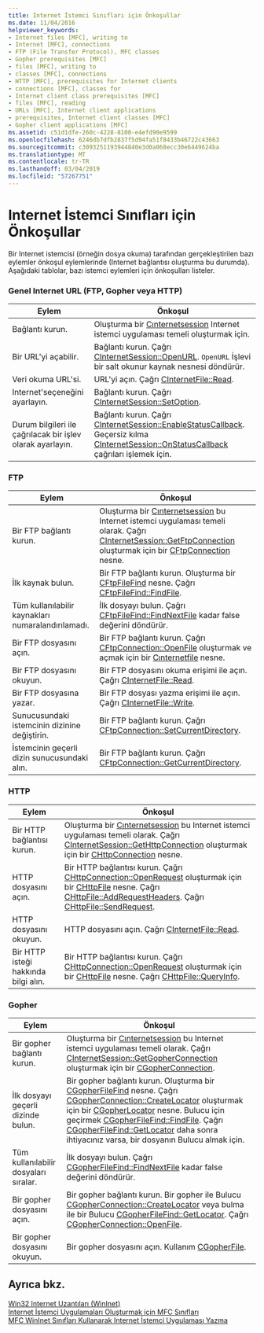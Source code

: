 ```yaml
---
title: Internet İstemci Sınıfları için Önkoşullar
ms.date: 11/04/2016
helpviewer_keywords:
- Internet files [MFC], writing to
- Internet [MFC], connections
- FTP (File Transfer Protocol), MFC classes
- Gopher prerequisites [MFC]
- files [MFC], writing to
- classes [MFC], connections
- HTTP [MFC], prerequisites for Internet clients
- connections [MFC], classes for
- Internet client class prerequisites [MFC]
- files [MFC], reading
- URLs [MFC], Internet client applications
- prerequisites, Internet client classes [MFC]
- Gopher client applications [MFC]
ms.assetid: c51d1dfe-260c-4228-8100-e4efd90e9599
ms.openlocfilehash: 6246db7dfb2837f5d94fa51f8433b46722c43663
ms.sourcegitcommit: c3093251193944840e3d0a068ecc30e6449624ba
ms.translationtype: MT
ms.contentlocale: tr-TR
ms.lasthandoff: 03/04/2019
ms.locfileid: "57267751"
---
```

# <a name="prerequisites-for-internet-client-classes"></a>Internet İstemci Sınıfları için Önkoşullar

Bir Internet istemcisi (örneğin dosya okuma) tarafından gerçekleştirilen bazı eylemler önkoşul eylemlerinde (Internet bağlantısı oluşturma bu durumda). Aşağıdaki tablolar, bazı istemci eylemleri için önkoşulları listeler.

### <a name="general-internet-url-ftp-gopher-or-http"></a>Genel Internet URL (FTP, Gopher veya HTTP)

|Eylem|Önkoşul|
|------------|------------------|
|Bağlantı kurun.|Oluşturma bir [Cınternetsession](../mfc/reference/cinternetsession-class.md) Internet istemci uygulaması temeli oluşturmak için.|
|Bir URL'yi açabilir.|Bağlantı kurun. Çağrı [CInternetSession::OpenURL](../mfc/reference/cinternetsession-class.md#openurl). `OpenURL` İşlevi bir salt okunur kaynak nesnesi döndürür.|
|Veri okuma URL'si.|URL'yi açın. Çağrı [CInternetFile::Read](../mfc/reference/cinternetfile-class.md#read).|
|Internet'seçeneğini ayarlayın.|Bağlantı kurun. Çağrı [CInternetSession::SetOption](../mfc/reference/cinternetsession-class.md#setoption).|
|Durum bilgileri ile çağrılacak bir işlev olarak ayarlayın.|Bağlantı kurun. Çağrı [CInternetSession::EnableStatusCallback](../mfc/reference/cinternetsession-class.md#enablestatuscallback). Geçersiz kılma [CInternetSession::OnStatusCallback](../mfc/reference/cinternetsession-class.md#onstatuscallback) çağrıları işlemek için.|

### <a name="ftp"></a>FTP

|Eylem|Önkoşul|
|------------|------------------|
|Bir FTP bağlantı kurun.|Oluşturma bir [Cınternetsession](../mfc/reference/cinternetsession-class.md) bu Internet istemci uygulaması temeli olarak. Çağrı [CInternetSession::GetFtpConnection](../mfc/reference/cinternetsession-class.md#getftpconnection) oluşturmak için bir [CFtpConnection](../mfc/reference/cftpconnection-class.md) nesne.|
|İlk kaynak bulun.|Bir FTP bağlantı kurun. Oluşturma bir [CFtpFileFind](../mfc/reference/cftpfilefind-class.md) nesne. Çağrı [CFtpFileFind::FindFile](../mfc/reference/cftpfilefind-class.md#findfile).|
|Tüm kullanılabilir kaynakları numaralandırılamadı.|İlk dosyayı bulun. Çağrı [CFtpFileFind::FindNextFile](../mfc/reference/cftpfilefind-class.md#findnextfile) kadar false değerini döndürür.|
|Bir FTP dosyasını açın.|Bir FTP bağlantı kurun. Çağrı [CFtpConnection::OpenFile](../mfc/reference/cftpconnection-class.md#openfile) oluşturmak ve açmak için bir [Cınternetfile](../mfc/reference/cinternetfile-class.md) nesne.|
|Bir FTP dosyasını okuyun.|Bir FTP dosyasını okuma erişimi ile açın. Çağrı [CInternetFile::Read](../mfc/reference/cinternetfile-class.md#read).|
|Bir FTP dosyasına yazar.|Bir FTP dosyası yazma erişimi ile açın. Çağrı [CInternetFile::Write](../mfc/reference/cinternetfile-class.md#write).|
|Sunucusundaki istemcinin dizinine değiştirin.|Bir FTP bağlantı kurun. Çağrı [CFtpConnection::SetCurrentDirectory](../mfc/reference/cftpconnection-class.md#setcurrentdirectory).|
|İstemcinin geçerli dizin sunucusundaki alın.|Bir FTP bağlantı kurun. Çağrı [CFtpConnection::GetCurrentDirectory](../mfc/reference/cftpconnection-class.md#getcurrentdirectory).|

### <a name="http"></a>HTTP

|Eylem|Önkoşul|
|------------|------------------|
|Bir HTTP bağlantısı kurun.|Oluşturma bir [Cınternetsession](../mfc/reference/cinternetsession-class.md) bu Internet istemci uygulaması temeli olarak. Çağrı [CInternetSession::GetHttpConnection](../mfc/reference/cinternetsession-class.md#gethttpconnection) oluşturmak için bir [CHttpConnection](../mfc/reference/chttpconnection-class.md) nesne.|
|HTTP dosyasını açın.|Bir HTTP bağlantısı kurun. Çağrı [CHttpConnection::OpenRequest](../mfc/reference/chttpconnection-class.md#openrequest) oluşturmak için bir [CHttpFile](../mfc/reference/chttpfile-class.md) nesne. Çağrı [CHttpFile::AddRequestHeaders](../mfc/reference/chttpfile-class.md#addrequestheaders). Çağrı [CHttpFile::SendRequest](../mfc/reference/chttpfile-class.md#sendrequest).|
|HTTP dosyasını okuyun.|HTTP dosyasını açın. Çağrı [CInternetFile::Read](../mfc/reference/cinternetfile-class.md#read).|
|Bir HTTP isteği hakkında bilgi alın.|Bir HTTP bağlantısı kurun. Çağrı [CHttpConnection::OpenRequest](../mfc/reference/chttpconnection-class.md#openrequest) oluşturmak için bir [CHttpFile](../mfc/reference/chttpfile-class.md) nesne. Çağrı [CHttpFile::QueryInfo](../mfc/reference/chttpfile-class.md#queryinfo).|

### <a name="gopher"></a>Gopher

|Eylem|Önkoşul|
|------------|------------------|
|Bir gopher bağlantı kurun.|Oluşturma bir [Cınternetsession](../mfc/reference/cinternetsession-class.md) bu Internet istemci uygulaması temeli olarak. Çağrı [CInternetSession::GetGopherConnection](../mfc/reference/cinternetsession-class.md#getgopherconnection) oluşturmak için bir [CGopherConnection](../mfc/reference/cgopherconnection-class.md).|
|İlk dosyayı geçerli dizinde bulun.|Bir gopher bağlantı kurun. Oluşturma bir [CGopherFileFind](../mfc/reference/cgopherfilefind-class.md) nesne. Çağrı [CGopherConnection::CreateLocator](../mfc/reference/cgopherconnection-class.md#createlocator) oluşturmak için bir [CGopherLocator](../mfc/reference/cgopherlocator-class.md) nesne. Bulucu için geçirmek [CGopherFileFind::FindFile](../mfc/reference/cgopherfilefind-class.md#findfile). Çağrı [CGopherFileFind::GetLocator](../mfc/reference/cgopherfilefind-class.md#getlocator) daha sonra ihtiyacınız varsa, bir dosyanın Bulucu almak için.|
|Tüm kullanılabilir dosyaları sıralar.|İlk dosyayı bulun. Çağrı [CGopherFileFind::FindNextFile](../mfc/reference/cgopherfilefind-class.md#findnextfile) kadar false değerini döndürür.|
|Bir gopher dosyasını açın.|Bir gopher bağlantı kurun. Bir gopher ile Bulucu [CGopherConnection::CreateLocator](../mfc/reference/cgopherconnection-class.md#createlocator) veya bulma ile bir Bulucu [CGopherFileFind::GetLocator](../mfc/reference/cgopherfilefind-class.md#getlocator). Çağrı [CGopherConnection::OpenFile](../mfc/reference/cgopherconnection-class.md#openfile).|
|Bir gopher dosyasını okuyun.|Bir gopher dosyasını açın. Kullanım [CGopherFile](../mfc/reference/cgopherfile-class.md).|

## <a name="see-also"></a>Ayrıca bkz.

[Win32 Internet Uzantıları (WinInet)](../mfc/win32-internet-extensions-wininet.md)<br/>
[Internet İstemci Uygulamaları Oluşturmak için MFC Sınıfları](../mfc/mfc-classes-for-creating-internet-client-applications.md)<br/>
[MFC WinInet Sınıfları Kullanarak Internet İstemci Uygulaması Yazma](../mfc/writing-an-internet-client-application-using-mfc-wininet-classes.md)
